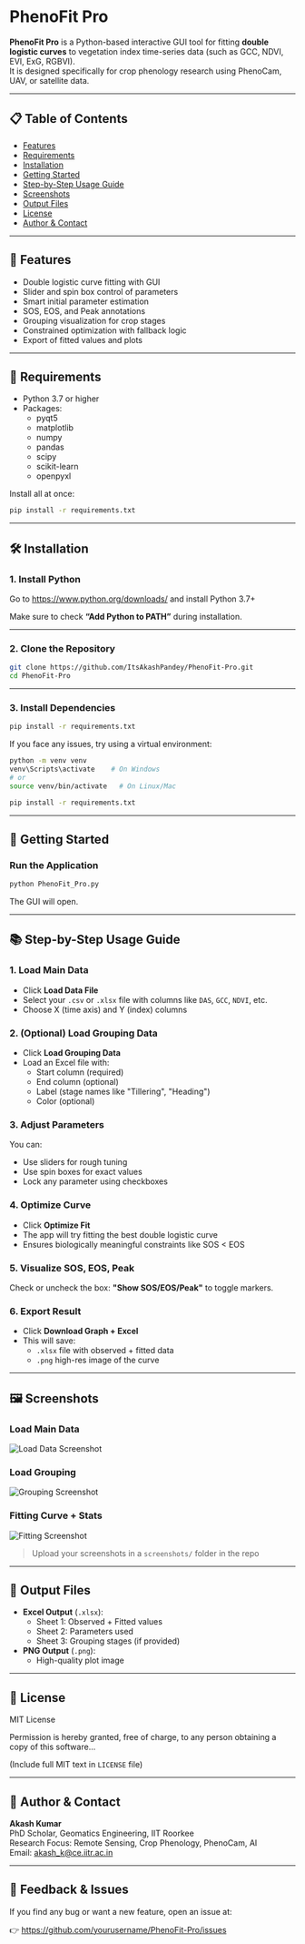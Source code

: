 # PhenoFit Pro

**PhenoFit Pro** is a Python-based interactive GUI tool for fitting **double logistic curves** to vegetation index time-series data (such as GCC, NDVI, EVI, ExG, RGBVI).  
It is designed specifically for crop phenology research using PhenoCam, UAV, or satellite data.

---

## 📋 Table of Contents

- [Features](#features)
- [Requirements](#requirements)
- [Installation](#installation)
- [Getting Started](#getting-started)
- [Step-by-Step Usage Guide](#step-by-step-usage-guide)
- [Screenshots](#screenshots)
- [Output Files](#output-files)
- [License](#license)
- [Author & Contact](#author--contact)

---

## 🌟 Features

- Double logistic curve fitting with GUI
- Slider and spin box control of parameters
- Smart initial parameter estimation
- SOS, EOS, and Peak annotations
- Grouping visualization for crop stages
- Constrained optimization with fallback logic
- Export of fitted values and plots

---

## 🧰 Requirements

- Python 3.7 or higher
- Packages:
  - pyqt5
  - matplotlib
  - numpy
  - pandas
  - scipy
  - scikit-learn
  - openpyxl

Install all at once:

```bash
pip install -r requirements.txt
```

---

## 🛠 Installation

### 1. Install Python

Go to https://www.python.org/downloads/ and install Python 3.7+

Make sure to check **“Add Python to PATH”** during installation.

---

### 2. Clone the Repository

```bash
git clone https://github.com/ItsAkashPandey/PhenoFit-Pro.git
cd PhenoFit-Pro
```

---

### 3. Install Dependencies

```bash
pip install -r requirements.txt
```

If you face any issues, try using a virtual environment:

```bash
python -m venv venv
venv\Scripts\activate    # On Windows
# or
source venv/bin/activate   # On Linux/Mac

pip install -r requirements.txt
```

---

## 🚀 Getting Started

### Run the Application

```bash
python PhenoFit_Pro.py
```

The GUI will open.

---

## 📚 Step-by-Step Usage Guide

### 1. Load Main Data

- Click **Load Data File**
- Select your `.csv` or `.xlsx` file with columns like `DAS`, `GCC`, `NDVI`, etc.
- Choose X (time axis) and Y (index) columns

### 2. (Optional) Load Grouping Data

- Click **Load Grouping Data**
- Load an Excel file with:
  - Start column (required)
  - End column (optional)
  - Label (stage names like "Tillering", "Heading")
  - Color (optional)

### 3. Adjust Parameters

You can:
- Use sliders for rough tuning
- Use spin boxes for exact values
- Lock any parameter using checkboxes

### 4. Optimize Curve

- Click **Optimize Fit**
- The app will try fitting the best double logistic curve
- Ensures biologically meaningful constraints like SOS < EOS

### 5. Visualize SOS, EOS, Peak

Check or uncheck the box: **"Show SOS/EOS/Peak"** to toggle markers.

### 6. Export Result

- Click **Download Graph + Excel**
- This will save:
  - `.xlsx` file with observed + fitted data
  - `.png` high-res image of the curve

---

## 🖼 Screenshots

### Load Main Data
![Load Data Screenshot](screenshots/load_data.png)

### Load Grouping
![Grouping Screenshot](screenshots/load_grouping.png)

### Fitting Curve + Stats
![Fitting Screenshot](screenshots/curve_fit.png)

> Upload your screenshots in a `screenshots/` folder in the repo

---

## 📂 Output Files

- **Excel Output** (`.xlsx`):
  - Sheet 1: Observed + Fitted values
  - Sheet 2: Parameters used
  - Sheet 3: Grouping stages (if provided)
- **PNG Output** (`.png`):
  - High-quality plot image

---

## 📜 License

MIT License

Permission is hereby granted, free of charge, to any person obtaining a copy of this software...

(Include full MIT text in `LICENSE` file)

---

## 👤 Author & Contact

**Akash Kumar**  
PhD Scholar, Geomatics Engineering, IIT Roorkee  
Research Focus: Remote Sensing, Crop Phenology, PhenoCam, AI  
Email: akash_k@ce.iitr.ac.in  

---

## 📣 Feedback & Issues

If you find any bug or want a new feature, open an issue at:

👉 https://github.com/yourusername/PhenoFit-Pro/issues
